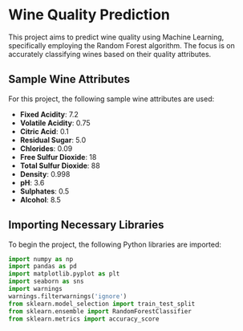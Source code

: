 # Wine Quality Prediction

This project aims to predict wine quality using Machine Learning, specifically employing the Random Forest algorithm. The focus is on accurately classifying wines based on their quality attributes.

## Sample Wine Attributes

For this project, the following sample wine attributes are used:

- **Fixed Acidity**: 7.2
- **Volatile Acidity**: 0.75
- **Citric Acid**: 0.1
- **Residual Sugar**: 5.0
- **Chlorides**: 0.09
- **Free Sulfur Dioxide**: 18
- **Total Sulfur Dioxide**: 88
- **Density**: 0.998
- **pH**: 3.6
- **Sulphates**: 0.5
- **Alcohol**: 8.5

## Importing Necessary Libraries

To begin the project, the following Python libraries are imported:

```python
import numpy as np
import pandas as pd
import matplotlib.pyplot as plt
import seaborn as sns
import warnings
warnings.filterwarnings('ignore')
from sklearn.model_selection import train_test_split
from sklearn.ensemble import RandomForestClassifier
from sklearn.metrics import accuracy_score
